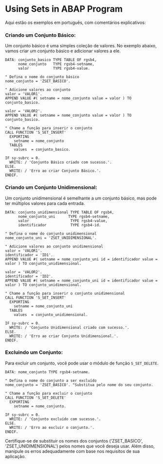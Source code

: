 # Using Sets in ABAP Program

Aqui estão os exemplos em português, com comentários explicativos:

### Criando um Conjunto Básico:

Um conjunto básico é uma simples coleção de valores. No exemplo abaixo, vamos criar um conjunto básico e adicionar valores a ele.

```ABAP
DATA: conjunto_basico TYPE TABLE OF rgsb4,
      nome_conjunto   TYPE rgsb4-setname,
      valor           TYPE rgsb4-value.

" Defina o nome do conjunto básico
nome_conjunto = 'ZSET_BASICO'.

" Adicione valores ao conjunto
valor = 'VALOR1'.
APPEND VALUE #( setname = nome_conjunto value = valor ) TO conjunto_basico.

valor = 'VALOR2'.
APPEND VALUE #( setname = nome_conjunto value = valor ) TO conjunto_basico.

" Chame a função para inserir o conjunto
CALL FUNCTION 'S_SET_INSERT'
  EXPORTING
    setname = nome_conjunto
  TABLES
    values  = conjunto_basico.

IF sy-subrc = 0.
  WRITE: / 'Conjunto Básico criado com sucesso.'.
ELSE.
  WRITE: / 'Erro ao criar Conjunto Básico.'.
ENDIF.
```

### Criando um Conjunto Unidimensional:

Um conjunto unidimensional é semelhante a um conjunto básico, mas pode ter múltiplos valores para cada entrada.

```ABAP
DATA: conjunto_unidimensional TYPE TABLE OF rgsb4,
      nome_conjunto_uni      TYPE rgsb4-setname,
      valor                   TYPE rgsb4-value,
      identificador           TYPE rgsb4-id.

" Defina o nome do conjunto unidimensional
nome_conjunto_uni = 'ZSET_UNIDIMENSIONAL'.

" Adicione valores ao conjunto unidimensional
valor = 'VALOR1'.
identificador = 'ID1'.
APPEND VALUE #( setname = nome_conjunto_uni id = identificador value = valor ) TO conjunto_unidimensional.

valor = 'VALOR2'.
identificador = 'ID2'.
APPEND VALUE #( setname = nome_conjunto_uni id = identificador value = valor ) TO conjunto_unidimensional.

" Chame a função para inserir o conjunto unidimensional
CALL FUNCTION 'S_SET_INSERT'
  EXPORTING
    setname = nome_conjunto_uni
  TABLES
    values  = conjunto_unidimensional.

IF sy-subrc = 0.
  WRITE: / 'Conjunto Unidimensional criado com sucesso.'.
ELSE.
  WRITE: / 'Erro ao criar Conjunto Unidimensional.'.
ENDIF.
```

### Excluindo um Conjunto:

Para excluir um conjunto, você pode usar o módulo de função `S_SET_DELETE`.

```ABAP
DATA: nome_conjunto TYPE rgsb4-setname.

" Defina o nome do conjunto a ser excluído
nome_conjunto = 'ZSET_BASICO'. "Substitua pelo nome do seu conjunto.

" Chame a função para excluir o conjunto
CALL FUNCTION 'S_SET_DELETE'
  EXPORTING
    setname = nome_conjunto.

IF sy-subrc = 0.
  WRITE: / 'Conjunto excluído com sucesso.'.
ELSE.
  WRITE: / 'Erro ao excluir o conjunto.'.
ENDIF.
```

Certifique-se de substituir os nomes dos conjuntos ('ZSET_BASICO', 'ZSET_UNIDIMENSIONAL') pelos nomes que você deseja usar. Além disso, manipule os erros adequadamente com base nos requisitos de sua aplicação.
